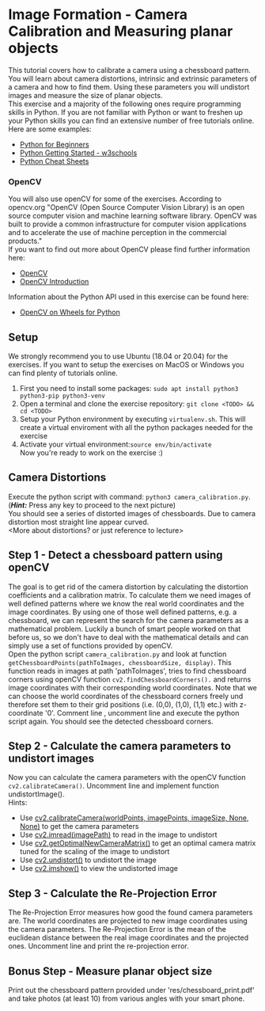 # Image Formation - Camera Calibration and Measuring planar objects
This tutorial covers how to calibrate a camera using a chessboard pattern. You will learn about camera distortions, intrinsic and extrinsic parameters of a camera and how to find them. Using these parameters you will undistort images and measure the size of planar objects.  
This exercise and a majority of the following ones require programming skills in Python. If you are not familiar with Python or want to freshen up your Python skills you can find an extensive number of free tutorials online. Here are some examples:
* [Python for Beginners](https://www.python.org/about/gettingstarted/)  
* [Python Getting Started - w3schools](https://www.w3schools.com/python/python_getstarted.asp)  
* [Python Cheat Sheets](https://ehmatthes.github.io/pcc/cheatsheets/README.html)  
 
### OpenCV
You will also use openCV for some of the exercises. According to opencv.org "OpenCV (Open Source Computer Vision Library) is an open source computer vision and machine learning software library. OpenCV was built to provide a common infrastructure for computer vision applications and to accelerate the use of machine perception in the commercial products."  
If you want to find out more about OpenCV please find further information here:
* [OpenCV](https://opencv.org/)  
* [OpenCV Introduction](https://docs.opencv.org/master/d1/dfb/intro.html)  

Information about the Python API used in this exercise can be found here:  
* [OpenCV on Wheels for Python](https://pypi.org/project/opencv-python/)  

## Setup
We strongly recommend you to use Ubuntu (18.04 or 20.04) for the exercises. If you want to setup the exercises on MacOS or Windows you can find plenty of tutorials online.  
1) First you need to install some packages: `sudo apt install python3 python3-pip python3-venv`
2) Open a terminal and clone the exercise repository: `git clone <TODO> && cd <TODO>`
3) Setup your Python environment by executing `virtualenv.sh`. This will create a virtual enviroment with all the python packages needed for the exercise
4) Activate your virtual environment:`source env/bin/activate`  
Now you're ready to work on the exercise :)

## Camera Distortions
Execute the python script with command: `python3 camera_calibration.py`. (***Hint:*** Press any key to proceed to the next picture)  
You should see a series of distorted images of chessboards. Due to camera distortion most straight line appear curved.  
<More about distortions? or just reference to lecture>

## Step 1 - Detect a chessboard pattern using openCV
The goal is to get rid of the camera distortion by calculating the distortion coefficients and a calibration matrix. To calculate them we need images of well defined patterns where we know the real world coordinates and the image coordinates. By using one of those well defined patterns, e.g. a chessboard, we can represent the search for the camera parameters as a mathematical problem. Luckily a bunch of smart people worked on that before us, so we don't have to deal with the mathematical details and can simply use a set of functions provided by openCV.  
Open the python script `camera_calibration.py` and look at function `getChessboardPoints(pathToImages, chessboardSize, display)`. This function reads in images at path 'pathToImages', tries to find chessboard corners using openCV function `cv2.findChessboardCorners().` and returns image coordinates with their corresponding world coordinates. Note that we can choose the world coordinates of the chessboard corners freely und therefore set them to their grid positions (i.e. (0,0), (1,0), (1,1) etc.) with z-coordinate '0'. Comment line <TODO>, uncomment line <TODO> and execute the python script again. You should see the detected chessboard corners.

## Step 2 - Calculate the camera parameters to undistort images
Now you can calculate the camera parameters with the openCV function `cv2.calibrateCamera()`. Uncomment line <TODO> and implement function undistortImage().  
Hints:  
* Use [cv2.calibrateCamera(worldPoints, imagePoints, imageSize, None, None)](https://docs.opencv.org/3.4/d9/d0c/group__calib3d.html#ga3207604e4b1a1758aa66acb6ed5aa65d) to get the camera parameters
* Use [cv2.imread(imagePath)](https://docs.opencv.org/3.4/d4/da8/group__imgcodecs.html#ga288b8b3da0892bd651fce07b3bbd3a56) to read in the image to undistort
* Use [cv2.getOptimalNewCameraMatrix()](https://docs.opencv.org/3.4/d9/d0c/group__calib3d.html#ga7a6c4e032c97f03ba747966e6ad862b1) to get an optimal camera matrix tuned for the scaling of the image to undistort
* Use [cv2.undistort()](https://docs.opencv.org/3.4/da/d54/group__imgproc__transform.html#ga69f2545a8b62a6b0fc2ee060dc30559d) to undistort the image
* Use [cv2.imshow()](https://docs.opencv.org/4.4.0/d7/dfc/group__highgui.html#ga453d42fe4cb60e5723281a89973ee563) to view the undistorted image

## Step 3 - Calculate the Re-Projection Error
The Re-Projection Error measures how good the found camera parameters are. The world coordinates are projected to new image coordinates using the camera parameters. The Re-Projection Error is the mean of the euclidean distance between the real image coordinates and the projected ones. Uncomment line <TODO> and print the re-projection error. 

## Bonus Step - Measure planar object size
Print out the chessboard pattern provided under 'res/chessboard_print.pdf' and take photos (at least 10) from various angles with your smart phone.